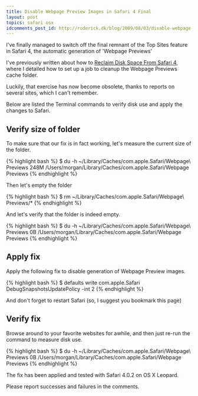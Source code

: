 ```yaml
---
title: Disable Webpage Preview Images in Safari 4 Final
layout: post
topics: safari osx
idcomments_post_id: http://roderick.dk/blog/2009/08/03/disable-webpage-preview-images-in-safari-4-final/
---
```


I've finally managed to switch off the final remnant of the Top Sites feature in Safari 4, the automatic generation of 'Webpage Previews'

I've previously written about how to [Reclaim Disk Space From Safari 4](http://roderick.dk/blog/2009/07/02/reclaim-disk-space-from-safari-4/), where I detailed how to set up a job to cleanup the Webpage Previews cache folder.

Luckily, that exercise has now become obsolete, thanks to reports on several sites, which I can't remember.

Below are listed the Terminal commands to verify disk use and apply the changes to Safari.

## Verify size of folder

To make sure that our fix is in fact working, let's measure the current size of the folder.

{% highlight bash %}
$ du -h ~/Library/Caches/com.apple.Safari/Webpage\ Previews
248M    /Users/morgan/Library/Caches/com.apple.Safari/Webpage Previews
{% endhighlight %}

Then let's empty the folder

{% highlight bash %}
$ rm ~/Library/Caches/com.apple.Safari/Webpage\ Previews/*
{% endhighlight %}

And let's verify that the folder is indeed empty.

{% highlight bash %}
$ du -h ~/Library/Caches/com.apple.Safari/Webpage\ Previews
0B    /Users/morgan/Library/Caches/com.apple.Safari/Webpage Previews
{% endhighlight %}

## Apply fix

Apply the following fix to disable generation of Webpage Preview images.

{% highlight bash %}
$ defaults write com.apple.Safari DebugSnapshotsUpdatePolicy -int 2
{% endhighlight %}

And don't forget to restart Safari (so, I suggest you bookmark this page)

## Verify fix

Browse around to your favorite websites for awhile, and then just re-run the command to measure disk use.

{% highlight bash %}
$ du -h ~/Library/Caches/com.apple.Safari/Webpage\ Previews
0B    /Users/morgan/Library/Caches/com.apple.Safari/Webpage Previews
{% endhighlight %}

The fix has been applied and tested with Safari 4.0.2 on OS X Leopard.

Please report successes and failures in the comments.